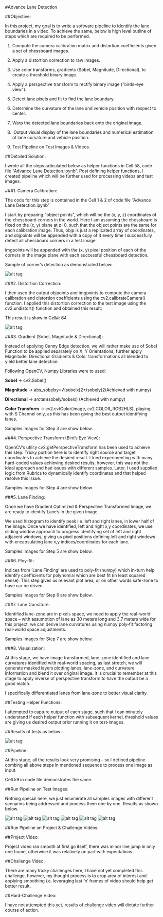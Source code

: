 #Advance Lane Detection

##Objective:

In this project, my goal is to write a software pipeline to identify the
lane boundaries in a video. To achieve the same, below is high level
outline of steps which are required to be performed.

1.  Compute the camera calibration matrix and distortion coefficients
    given a set of chessboard images.

2.  Apply a distortion correction to raw images. 

3.  Use color transforms, gradients (Sobel, Magnitude, Directional), to
    create a threshold binary image. 

4.  Apply a perspective transform to rectify binary image ("birds-eye
    view").

5.  Detect lane pixels and fit to find the lane boundary. 

6.  Determine the curvature of the lane and vehicle position with
    respect to center. 

7.  Warp the detected lane boundaries back onto the original image.

8.   Output visual display of the lane boundaries and numerical
    estimation of lane curvature and vehicle position.

9.  Test Pipeline on Test Images & Videos.




##Detailed Solution:

I wrote all the steps articulated below as helper functions in Cell
58, code file “Advance Lane Detection.ipynb”. Post defining helper
functions, I created pipeline which will be further used for
processing videos and test images.


###1. Camera Calibration:

The code for this step is contained in the Cell 1 & 2 of code file
“Advance Lane Detection.ipynb”

I start by preparing "object points", which will be the (x, y, z)
coordinates of the chessboard corners in the world. Here I am assuming
the chessboard is fixed on the (x, y) plane at z=0, such that the
object points are the same for each calibration image. Thus, objp is
just a replicated array of coordinates, and objpoints will be appended
with a copy of it every time I successfully detect all chessboard
corners in a test image.

imgpoints will be appended with the (x, y) pixel position of each of
the corners in the image plane with each successful chessboard
detection.

Sample of corner’s detection as demonstrated below:

![alt tag](output_images/output_5_0.png)


###2. Distortion Correction:

I then used the output objpoints and imgpoints to compute the camera
calibration and distortion coefficients using the cv2.calibrateCamera()
function. I applied this distortion correction to the test image using
the cv2.undistort() function and obtained this result:

This result is show in Cell#: 64

![alt tag](output_images/output_11_1.png)


###3. Gradient (Sobel, Magnitude & Directional):

Instead of applying Canny Edge detection, we will rather make use of
Sobel Function to be applied separately on X, Y Orientations, further
apply Magnitude, Directional Gradients & Color transformations all
blended to yield better lane detection.

Following OpenCV, Numpy Libraries were to used:

**Sobel** -&gt; cv2.Sobel()

**Magnitude** -&gt; abs\_sobelxy=√​(sobel​x​​)​2​​+(sobel​y​​)​2​​​​​
(Achieved with numpy)

**Directional** -&gt; arctan(sobel​y​​/sobel​x​​) (Achieved with numpy)

**Color Transform** -&gt; cv2.cvtColor(image, cv2.COLOR\_RGB2HLS),
playing with S Channel only, as this has been giving the best output
identifying lanes.

Samples Images for Step 3 are show below.


###4. Perspective Transform (Bird’s Eye View):

OpenCV’s utility cv2.getPerspectiveTransform has been used to achieve
this step. Tricky portion here is to identify right source and target
coordinates to achieve the desired result. I tried experimenting with
many hard-coded values achieving desired results, however, this was not
the ideal approach and had issues with different samples. Later, I used
supplied logic from Rubrics to dynamically identify coordinates and that
helped resolve this issue.

Samples Images for Step 4 are show below.


###5. Lane Finding:

Once we have Gradient Optimized & Perspective Transformed Image, we are
ready to identify Lane’s in the given Image.

We used histogram to identify peak i.e. left and right lanes, in lower
half of the image. Once we have identified, left and right x,y
coordinates, we use sliding window approach to progress identifying set
of left and right adjacent windows, giving us pixel positions defining
left and right windows with encapsulating lane x,y indices/coordinates
for each lane.

Samples Images for Step 5 are show below.


###6. Ploy-fit:

Indices from ‘Lane Finding’ are used to poly-fit (numpy) which in-turn
help identify coefficients for polynomial which are best fit (in least
squared sense). This step gives us relevant plot area, or on other words
safe-zone to have car be driven.

Samples Images for Step 6 are show below.


###7. Lane Curvature:

Identified lane-zone are in pixels space, we need to apply the
real-world space – with assumption of lane as 30 meters long and 3.7
meters wide for this project, we can derive lane curvatures using numpy
poly-fit factoring real-world space adjustments.

Samples Images for Step 7 are show below.


###8. Visualization:

At this stage, we have image transformed, lane-zone identified and
lane-curvatures identified with real-world spacing, as last stretch, we
will generate masked layers plotting lanes, lane-zone, and curvature
information and blend it over original image. It is crucial to remember
at this stage to apply inverse of perspective transform to have the
output be a good match.

I specifically differentiated lanes from lane-zone to better visual
clarity.


##Testing Helper Functions:

I attempted to capture output of each stage, such that I can minutely
understand if each helper function with subsequent kernel, threshold
values are giving us desired output prior running it on test-images.


##Results of tests as below:

![alt tag](output_images/output_12_2.png)


##Pipeline:

At this stage, all the results look very promising – so I defined
pipeline combing all above steps in mentioned sequence to process one
image as input.

Cell 59 in code file demonstrates the same.


##Run Pipeline on Test Images:

Nothing special here, we just enumerate all samples images with
different scenarios being addressed and process them one by one. Results 
as shown below.


![alt tag](output_images/output_14_1.png)
![alt tag](output_images/output_14_2.png)
![alt tag](output_images/output_14_3.png)
![alt tag](output_images/output_14_4.png)
![alt tag](output_images/output_14_5.png)
![alt tag](output_images/output_14_6.png)



##Run Pipeline on Project & Challenge Videos:

##Project Video: 

Project video ran smooth at first go itself, there
was minor line jump in only one frame, otherwise it was relatively on
part with expectations.


##Challenge Video:

There are many tricky challenges here, I have not
yet completed this challenge, however, my thought process is to crop
area of interest and applying smoothing i.e. leveraging last ‘n’ frames
of video should help get better result.


##Hard-Challenge Video:

I have not attempted this yet, results of
challenge video will dictate further course of action.
